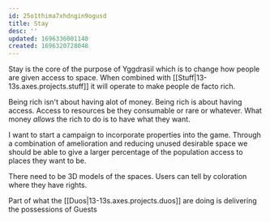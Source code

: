 ```yaml
---
id: 25o1thima7xhdngin9ogusd
title: Stay
desc: ''
updated: 1696336001140
created: 1696320728048
---
```

Stay is the core of the purpose of Yggdrasil which is to change how people are given access to space. When combined with [[Stuff|13-13s.axes.projects.stuff]] it will operate to make people de facto rich.

Being rich isn't about having alot of money. Being rich is about having access. Access to resources be they consumable or rare or whatever. What money *allows* the rich to do is to have what they want.

I want to start a campaign to incorporate properties into the game. Through a combination of amelioration and reducing unused desirable space we should be able to give a larger percentage of the population access to places they want to be.

There need to be 3D models of the spaces. Users can tell by coloration where they have rights.

Part of what the [[Duos|13-13s.axes.projects.duos]] are doing is delivering the possessions of Guests